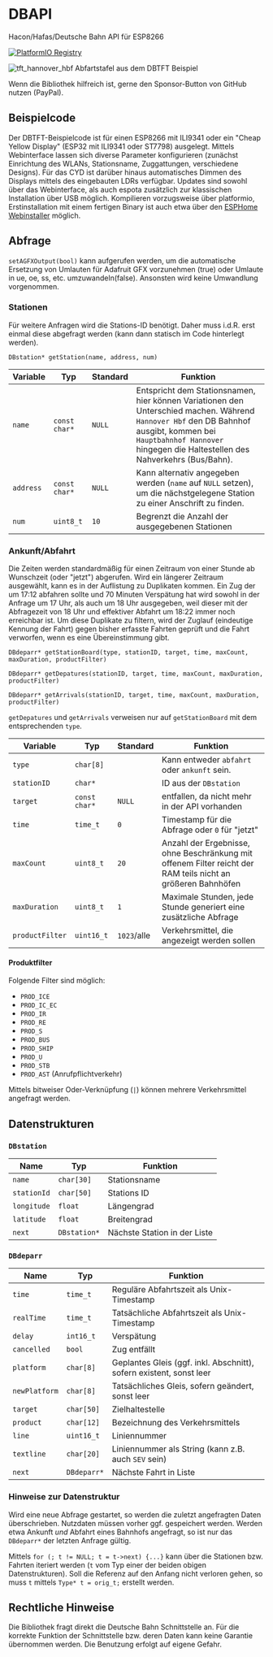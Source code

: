 # DBAPI
Hacon/Hafas/Deutsche Bahn API für ESP8266

[![PlatformIO Registry](https://badges.registry.platformio.org/packages/soundstorm/library/DBAPI.svg)](https://registry.platformio.org/libraries/soundstorm/DBAPI)

![tft_hannover_hbf](https://user-images.githubusercontent.com/193273/200298925-0f80dfdb-e17f-4f26-a28f-67b808540332.jpg)
Abfartstafel aus dem DBTFT Beispiel

Wenn die Bibliothek hilfreich ist, gerne den Sponsor-Button von GitHub nutzen (PayPal).

## Beispielcode

Der DBTFT-Beispielcode ist für einen ESP8266 mit ILI9341 oder ein "Cheap Yellow Display" (ESP32 mit ILI9341 oder ST7798) ausgelegt.
Mittels Webinterface lassen sich diverse Parameter konfigurieren (zunächst Einrichtung des WLANs, Stationsname, Zuggattungen, verschiedene Designs).
Für das CYD ist darüber hinaus automatisches Dimmen des Displays mittels des eingebauten LDRs verfügbar.
Updates sind sowohl über das Webinterface, als auch espota zusätzlich zur klassischen Installation über USB möglich.
Kompilieren vorzugsweise über platformio, Erstinstallation mit einem fertigen Binary ist auch etwa über den [ESPHome Webinstaller](https://web.esphome.io/) möglich.

## Abfrage

`setAGFXOutput(bool)` kann aufgerufen werden, um die automatische Ersetzung von Umlauten für Adafruit GFX vorzunehmen (true) oder Umlaute in ue, oe, ss, etc. umzuwandeln(false).
Ansonsten wird keine Umwandlung vorgenommen.

### Stationen
Für weitere Anfragen wird die Stations-ID benötigt.
Daher muss i.d.R. erst einmal diese abgefragt werden (kann dann statisch im Code hinterlegt werden).

`DBstation* getStation(name, address, num)`

| Variable | Typ | Standard | Funktion |
| --- | --- | --- | --- |
| `name` | `const char*` | `NULL` | Entspricht dem Stationsnamen, hier können Variationen den Unterschied machen. Während `Hannover Hbf` den DB Bahnhof ausgibt, kommen bei `Hauptbahnhof Hannover` hingegen die Haltestellen des Nahverkehrs (Bus/Bahn). |
| `address` | `const char*` | `NULL` |  Kann alternativ angegeben werden (`name` auf `NULL` setzen), um die nächstgelegene Station zu einer Anschrift zu finden. |
| `num` | `uint8_t` | `10` | Begrenzt die Anzahl der ausgegebenen Stationen |

### Ankunft/Abfahrt

Die Zeiten werden standardmäßig für einen Zeitraum von einer Stunde ab Wunschzeit (oder "jetzt") abgerufen.
Wird ein längerer Zeitraum ausgewählt, kann es in der Auflistung zu Duplikaten kommen.
Ein Zug der um 17:12 abfahren sollte und 70 Minuten Verspätung hat wird sowohl in der Anfrage um 17 Uhr, als auch um 18 Uhr ausgegeben, weil dieser mit der Abfragezeit von 18 Uhr und effektiver Abfahrt um 18:22 immer noch erreichbar ist.
Um diese Duplikate zu filtern, wird der Zuglauf (eindeutige Kennung der Fahrt) gegen bisher erfasste Fahrten geprüft und die Fahrt verworfen, wenn es eine Übereinstimmung gibt. 

`DBdeparr* getStationBoard(type, stationID, target, time, maxCount, maxDuration, productFilter)`

`DBdeparr* getDepatures(stationID, target, time, maxCount, maxDuration, productFilter)`

`DBdeparr* getArrivals(stationID, target, time, maxCount, maxDuration, productFilter)`

`getDepatures` und `getArrivals` verweisen nur auf `getStationBoard` mit dem entsprechenden `type`.

| Variable | Typ | Standard | Funktion |
| --- | --- | --- | --- |
| `type` | `char[8]` | | Kann entweder `abfahrt` oder `ankunft`  sein. |
| `stationID` | `char*` | | ID aus der `DBstation` |
| `target` | `const char*` | `NULL` | entfallen, da nicht mehr in der API vorhanden |
| `time` | `time_t` | `0` | Timestamp für die Abfrage oder `0` für "jetzt" |
| `maxCount` | `uint8_t` | `20` | Anzahl der Ergebnisse, ohne Beschränkung mit offenem Filter reicht der RAM teils nicht an größeren Bahnhöfen |
| `maxDuration` | `uint8_t` | `1` | Maximale Stunden, jede Stunde generiert eine zusätzliche Abfrage |
| `productFilter` | `uint16_t` | `1023`/alle | Verkehrsmittel, die angezeigt werden sollen |

#### Produktfilter

Folgende Filter sind möglich:

* `PROD_ICE`
* `PROD_IC_EC`
* `PROD_IR`
* `PROD_RE`
* `PROD_S`
* `PROD_BUS`
* `PROD_SHIP`
* `PROD_U`
* `PROD_STB`
* `PROD_AST` (Anrufpflichtverkehr)

Mittels bitweiser Oder-Verknüpfung (`|`) können mehrere Verkehrsmittel angefragt werden.

## Datenstrukturen

### `DBstation`
| Name | Typ | Funktion |
| --- | --- | --- |
| `name` | `char[30]` | Stationsname |
| `stationId` | `char[50]` | Stations ID |
| `longitude` | `float` | Längengrad |
| `latitude` |  `float` | Breitengrad |
| `next` | `DBstation*` | Nächste Station in der Liste |

### `DBdeparr`

| Name | Typ | Funktion |
| --- | --- | --- |
| `time` | `time_t` | Reguläre Abfahrtszeit als Unix-Timestamp |
| `realTime` | `time_t` | Tatsächliche Abfahrtszeit als Unix-Timestamp |
| `delay` | `int16_t` | Verspätung |
| `cancelled` | `bool` | Zug entfällt |
| `platform` | `char[8]` | Geplantes Gleis (ggf. inkl. Abschnitt), sofern existent, sonst leer |
| `newPlatform` | `char[8]` | Tatsächliches Gleis, sofern geändert, sonst leer |
| `target` | `char[50]` | Zielhaltestelle |
| `product` | `char[12]` | Bezeichnung des Verkehrsmittels |
| `line` | `uint16_t` | Liniennummer |
| `textline` | `char[20]` | Liniennummer als String (kann z.B. auch `SEV` sein) |
| `next` | `DBdeparr*` | Nächste Fahrt in Liste |

### Hinweise zur Datenstruktur

Wird eine neue Abfrage gestartet, so werden die zuletzt angefragten Daten überschrieben.
Nutzdaten müssen vorher ggf. gespeichert werden.
Werden etwa Ankunft *und* Abfahrt eines Bahnhofs angefragt, so ist nur das `DBdeparr*` der letzten Anfrage gültig.

Mittels `for (; t != NULL; t = t->next) {...}` kann über die Stationen bzw. Fahrten iteriert werden (`t` vom Typ einer der beiden obigen Datenstrukturen).
Soll die Referenz auf den Anfang nicht verloren gehen, so muss `t` mittels `Type* t = orig_t;` erstellt werden.

## Rechtliche Hinweise
Die Bibliothek fragt direkt die Deutsche Bahn Schnittstelle an.
Für die korrekte Funktion der Schnittstelle bzw. deren Daten kann keine Garantie übernommen werden.
Die Benutzung erfolgt auf eigene Gefahr.
